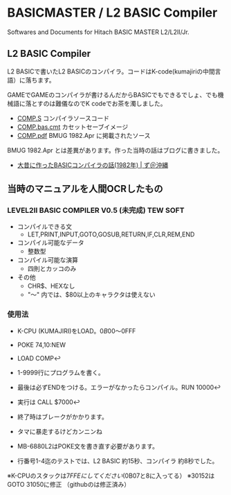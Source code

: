# BASICMASTER / L2 BASIC Compiler

Softwares and Documents for Hitach BASIC MASTER L2/L2II/Jr.

## L2 BASIC Compiler

L2 BASICで書いたL2 BASICのコンパイラ。コードはK-code(kumajiriの中間言語）に落ちます。

GAMEでGAMEのコンパイラが書けるんだからBASICでもできるでしょ、でも機械語に落とすのは難儀なのでK codeでお茶を濁しました。

- [COMP.S](COMP.S) コンパイラソースコード
- [COMP.bas.cmt](COMP.bas.cmt) カセットセーブイメージ
- [COMP.pdf](COMP.pdf) BMUG 1982.Apr に掲載されたソース

BMUG 1982.Apr とは差異があります。作った当時の話はブログに書きました。

- [大昔に作ったBASICコンパイラの話(1982年) | ず＠沖縄](https://www.zukeran.org/shin/d/2018/01/04/basic-compiler-1982/)

## 当時のマニュアルを人間OCRしたもの

### LEVEL2II BASIC COMPILER V0.5 (未完成) TEW SOFT

- コンパイルできる文
    - LET,PRINT,INPUT,GOTO,GOSUB,RETURN,IF,CLR,REM,END
- コンパイル可能なデータ
    - 整数型
- コンパイル可能な演算
    - 四則とカッコのみ
- その他
    - CHR$、HEXなし
    - "〜" 内では、$80以上のキャラクタは使えない

### 使用法

- K-CPU (KUMAJIRI)をLOAD。$0B00〜$0FFF
- POKE $74,$10:NEW
- LOAD COMP↩️

- 1-9999行にプログラムを書く。
- 最後は必ずENDをつける。エラーがなかったらコンパイル。RUN 10000↩️
- 実行は CALL $7000↩️
- 終了時はブレークがかかります。
- タマに暴走するけどカンニンね

- MB-6880L2はPOKE文を書き直す必要があります。
- 行番号1-4迄のテストでは、L2 BASIC 約15秒、コンパイラ 約8秒でした。

※K-CPUのスタックは$7FFEにしてください($0B07と8に入ってる）
※30152はGOTO 31050に修正 （githubのは修正済み）



